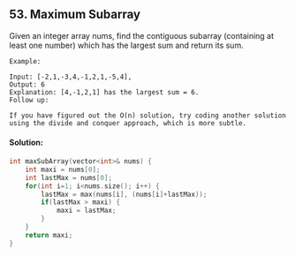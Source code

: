 ## 53. Maximum Subarray

Given an integer array nums, find the contiguous subarray (containing at least one number) which has the largest sum and return its sum.

```
Example:

Input: [-2,1,-3,4,-1,2,1,-5,4],
Output: 6
Explanation: [4,-1,2,1] has the largest sum = 6.
Follow up:

If you have figured out the O(n) solution, try coding another solution using the divide and conquer approach, which is more subtle.
```

#### Solution:

```c++
int maxSubArray(vector<int>& nums) {
    int maxi = nums[0];
    int lastMax = nums[0];
    for(int i=1; i<nums.size(); i++) {
        lastMax = max(nums[i], (nums[i]+lastMax));
        if(lastMax > maxi) {
            maxi = lastMax;
        }
    }
    return maxi;
}
```
